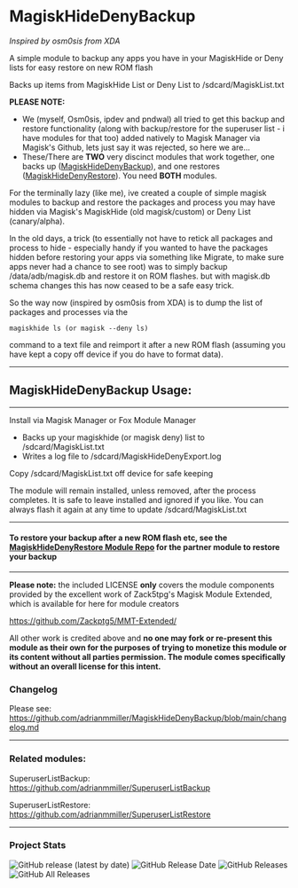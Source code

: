 # MagiskHideDenyBackup

*Inspired by osm0sis from XDA*

A simple module to backup any apps you have in your MagiskHide or Deny lists for easy restore on new ROM flash

Backs up items from MagiskHide List or Deny List to /sdcard/MagiskList.txt

**PLEASE NOTE:** 

- We (myself, Osm0sis, ipdev and pndwal) all tried to get this backup and restore functionality (along with backup/restore for the superuser list - i have modules for that too) added natively to Magisk Manager via Magisk's Github, lets just say it was rejected, so here we are...
- These/There are **TWO** very discinct modules that work together, one backs up ([MagiskHideDenyBackup](https://github.com/adrianmmiller/MagiskHideDenyBackup)),
and one restores ([MagiskHideDenyRestore](https://github.com/adrianmmiller/MagiskHideDenyRestore)). 
You need **BOTH** modules. 

For the terminally lazy (like me), ive created a couple of simple magisk modules to backup and restore the 
packages and process you may have hidden via Magisk's MagiskHide (old magisk/custom) or Deny List (canary/alpha). 

In the old days, a trick (to essentially not have to retick all packages and process to hide - especially handy 
if you wanted to have the packages hidden before restoring your apps via something like Migrate, to make sure 
apps never had a chance to see root) was to simply backup /data/adb/magisk.db and restore it on ROM flashes. 
but with magisk.db schema changes this has now ceased to be a safe easy trick. 

So the way now (inspired by osm0sis from XDA) is to dump the list of packages and processes via the 

```magiskhide ls (or magisk --deny ls)```

command to a text file and reimport it after a new ROM flash (assuming you have kept a copy off device if you do 
have to format data).

---
## **MagiskHideDenyBackup Usage:**
---
Install via Magisk Manager or Fox Module Manager

- Backs up your magiskhide (or magisk deny) list to /sdcard/MagiskList.txt
- Writes a log file to /sdcard/MagiskHideDenyExport.log
	
Copy /sdcard/MagiskList.txt off device for safe keeping
	
The module will remain installed, unless removed, after the process completes.
It is safe to leave installed and ignored if you like. You can always flash it
again at any time to update /sdcard/MagiskList.txt 

---
#### **To restore your backup after a new ROM flash etc, see the [MagiskHideDenyRestore Module Repo](https://github.com/adrianmmiller/MagiskHideDenyRestore) for the partner module to restore your backup**
---


**Please note:** the included LICENSE **only** covers the module components provided by the excellent work of Zack5tpg's 
Magisk Module Extended, which is available for here for module creators

https://github.com/Zackptg5/MMT-Extended/


All other work is credited above and **no one may fork or re-present this module as their own for the purposes of trying to 
monetize this module or its content without all parties permission. The module comes specifically without an overall license 
for this intent.**


### Changelog ###

Please see: https://github.com/adrianmmiller/MagiskHideDenyBackup/blob/main/changelog.md
           
---

### **Related modules:**

SuperuserListBackup: https://github.com/adrianmmiller/SuperuserListBackup

SuperuserListRestore: https://github.com/adrianmmiller/SuperuserListRestore

---
	    

### Project Stats ###

![GitHub release (latest by date)](https://img.shields.io/github/v/release/adrianmmiller/MagiskHideDenyBackup?label=Release&style=plastic)
![GitHub Release Date](https://img.shields.io/github/release-date/adrianmmiller/MagiskHideDenyBackup?label=Release%20Date&style=plastic)
![GitHub Releases](https://img.shields.io/github/downloads/adrianmmiller/MagiskHideDenyBackup/latest/total?label=Downloads%20%28Latest%20Release%29&style=plastic)
![GitHub All Releases](https://img.shields.io/github/downloads/adrianmmiller/MagiskHideDenyBackup/total?label=Total%20Downloads%20%28All%20Releases%29&style=plastic)
